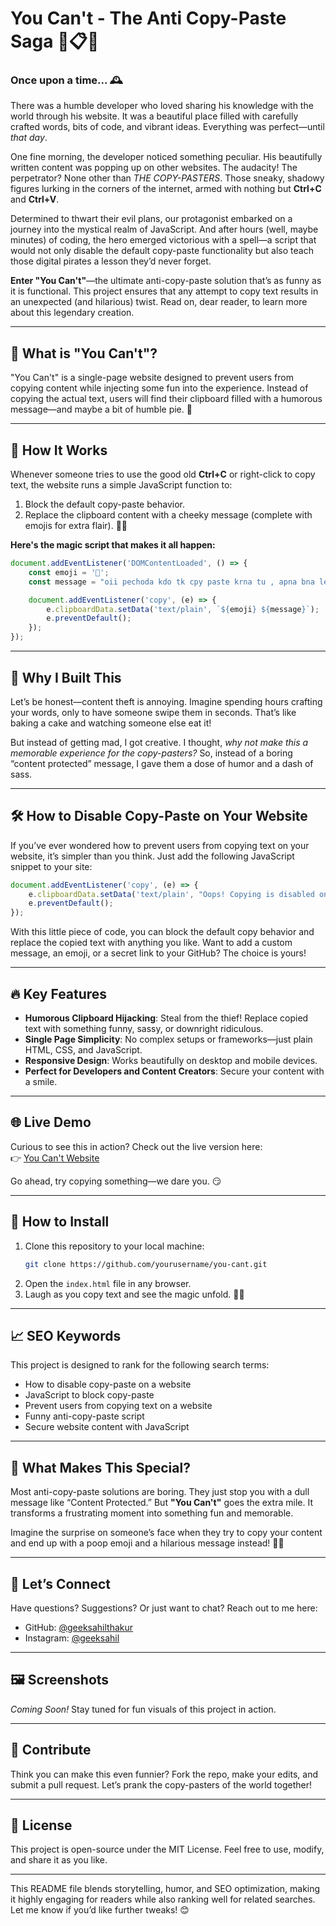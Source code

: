 # **You Can't - The Anti Copy-Paste Saga** 🚫📋🎉

### Once upon a time... 🕰️

There was a humble developer who loved sharing his knowledge with the world through his website. It was a beautiful place filled with carefully crafted words, bits of code, and vibrant ideas. Everything was perfect—until *that day*.

One fine morning, the developer noticed something peculiar. His beautifully written content was popping up on other websites. The audacity! The perpetrator? None other than *THE COPY-PASTERS*. Those sneaky, shadowy figures lurking in the corners of the internet, armed with nothing but **Ctrl+C** and **Ctrl+V**.

Determined to thwart their evil plans, our protagonist embarked on a journey into the mystical realm of JavaScript. And after hours (well, maybe minutes) of coding, the hero emerged victorious with a spell—a script that would not only disable the default copy-paste functionality but also teach those digital pirates a lesson they’d never forget.

**Enter "You Can't"**—the ultimate anti-copy-paste solution that’s as funny as it is functional. This project ensures that any attempt to copy text results in an unexpected (and hilarious) twist. Read on, dear reader, to learn more about this legendary creation.

---

## 🤔 **What is "You Can't"?**
"You Can't" is a single-page website designed to prevent users from copying content while injecting some fun into the experience. Instead of copying the actual text, users will find their clipboard filled with a humorous message—and maybe a bit of humble pie. 🥧

---

## 🔎 **How It Works**
Whenever someone tries to use the good old **Ctrl+C** or right-click to copy text, the website runs a simple JavaScript function to:
1. Block the default copy-paste behavior.
2. Replace the clipboard content with a cheeky message (complete with emojis for extra flair). 💩🤣

**Here's the magic script that makes it all happen:**

```javascript
document.addEventListener('DOMContentLoaded', () => {
    const emoji = '💩';
    const message = "oii pechoda kdo tk cpy paste krna tu , apna bna le kush ni ta tera kush ni bnna ...🤣🤣🤣";

    document.addEventListener('copy', (e) => {
        e.clipboardData.setData('text/plain', `${emoji} ${message}`);
        e.preventDefault();
    });
});
```

---

## 🌟 **Why I Built This**
Let’s be honest—content theft is annoying. Imagine spending hours crafting your words, only to have someone swipe them in seconds. That’s like baking a cake and watching someone else eat it!

But instead of getting mad, I got creative. I thought, *why not make this a memorable experience for the copy-pasters?* So, instead of a boring “content protected” message, I gave them a dose of humor and a dash of sass.

---

## 🛠️ **How to Disable Copy-Paste on Your Website**
If you’ve ever wondered how to prevent users from copying text on your website, it’s simpler than you think. Just add the following JavaScript snippet to your site:

```javascript
document.addEventListener('copy', (e) => {
    e.clipboardData.setData('text/plain', "Oops! Copying is disabled on this site.");
    e.preventDefault();
});
```

With this little piece of code, you can block the default copy behavior and replace the copied text with anything you like. Want to add a custom message, an emoji, or a secret link to your GitHub? The choice is yours!

---

## 🔥 **Key Features**
- **Humorous Clipboard Hijacking**: Steal from the thief! Replace copied text with something funny, sassy, or downright ridiculous.
- **Single Page Simplicity**: No complex setups or frameworks—just plain HTML, CSS, and JavaScript.
- **Responsive Design**: Works beautifully on desktop and mobile devices.  
- **Perfect for Developers and Content Creators**: Secure your content with a smile.

---

## 🌐 **Live Demo**
Curious to see this in action? Check out the live version here:  
👉 [You Can't Website](https://notcopy.netlify.app)

Go ahead, try copying something—we dare you. 😏

---

## 🧙 **How to Install**
1. Clone this repository to your local machine:
   ```bash
   git clone https://github.com/yourusername/you-cant.git
   ```
2. Open the `index.html` file in any browser.
3. Laugh as you copy text and see the magic unfold. 🎩✨

---

## 📈 **SEO Keywords**
This project is designed to rank for the following search terms:
- How to disable copy-paste on a website
- JavaScript to block copy-paste
- Prevent users from copying text on a website
- Funny anti-copy-paste script
- Secure website content with JavaScript

---

## 🤩 **What Makes This Special?**
Most anti-copy-paste solutions are boring. They just stop you with a dull message like “Content Protected.” But **"You Can't"** goes the extra mile. It transforms a frustrating moment into something fun and memorable.

Imagine the surprise on someone’s face when they try to copy your content and end up with a poop emoji and a hilarious message instead! 💩🤣

---

## 💬 **Let’s Connect**
Have questions? Suggestions? Or just want to chat? Reach out to me here:
- GitHub: [@geeksahilthakur](https://github.com/geeksahilthakur)
- Instagram: [@geeksahil](https://instagram.com/geeksahil)

---

## 🖼️ **Screenshots**
*Coming Soon!* Stay tuned for fun visuals of this project in action.

---

## 🙌 **Contribute**
Think you can make this even funnier? Fork the repo, make your edits, and submit a pull request. Let’s prank the copy-pasters of the world together!

---

## 📜 **License**
This project is open-source under the MIT License. Feel free to use, modify, and share it as you like.

---

This README file blends storytelling, humor, and SEO optimization, making it highly engaging for readers while also ranking well for related searches. Let me know if you’d like further tweaks! 😊
